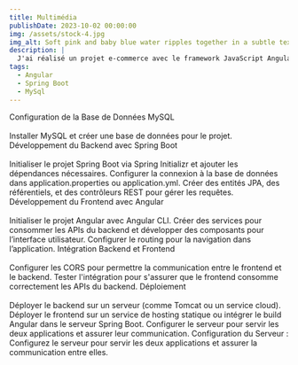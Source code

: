 ```yaml
---
title: Multimédia
publishDate: 2023-10-02 00:00:00
img: /assets/stock-4.jpg
img_alt: Soft pink and baby blue water ripples together in a subtle texture.
description: |
  J'ai réalisé un projet e-commerce avec le framework JavaScript Angular et Java Spring Boot.
tags:
  - Angular
  - Spring Boot
  - MySql
---
```


 Configuration de la Base de Données MySQL<br><br>
Installer MySQL et créer une base de données pour le projet.
 Développement du Backend avec Spring Boot<br><br>
Initialiser le projet Spring Boot via Spring Initializr et ajouter les dépendances nécessaires.
Configurer la connexion à la base de données dans application.properties ou application.yml.
Créer des entités JPA, des référentiels, et des contrôleurs REST pour gérer les requêtes.
 Développement du Frontend avec Angular<br><br>
Initialiser le projet Angular avec Angular CLI.
Créer des services pour consommer les APIs du backend et développer des composants pour l’interface utilisateur.
Configurer le routing pour la navigation dans l’application.
 Intégration Backend et Frontend<br><br>
Configurer les CORS pour permettre la communication entre le frontend et le backend.
Tester l'intégration pour s'assurer que le frontend consomme correctement les APIs du backend.
 Déploiement<br><br>
Déployer le backend sur un serveur (comme Tomcat ou un service cloud).<br>
Déployer le frontend sur un service de hosting statique ou intégrer le build Angular dans le serveur Spring Boot.
Configurer le serveur pour servir les deux applications et assurer leur communication.
Configuration du Serveur : Configurez le serveur pour servir les deux applications et assurer la communication entre elles.


